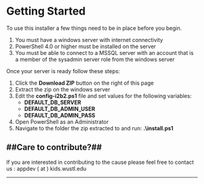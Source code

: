 # Getting Started #
To use this installer a few things need to be in place before you begin.

1. You must have a windows server with internet connectivity
2. PowerShell 4.0 or higher must be installed on the server
3. You must be able to connect to a MSSQL server with an account that is a member of the sysadmin server role from the windows server

Once your server is ready follow these steps:

1. Click the **Download ZIP** button on the right of this page
2. Extract the zip on the windows server
3. Edit the **config-i2b2.ps1** file and set values for the following variables:
	- **DEFAULT\_DB\_SERVER**
	- **DEFAULT\_DB\_ADMIN\_USER**
	- **DEFAULT\_DB\_ADMIN\_PASS**
4. Open PowerShell as an Administrator
5. Navigate to the folder the zip extracted to and  run: **.\install.ps1** 


##Care to contribute?##
----------

If you are interested in contributing to the cause please feel free to contact us : appdev ( at ) kids.wustl.edu


----------